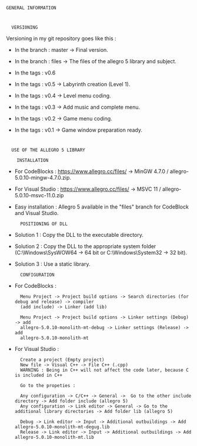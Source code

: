     GENERAL INFORMATION
#
      VERSI0NING

Versioning in my git repository goes like this : 

- In the branch : master 
        -> Final version.

- In the branch : files
        -> The files of the allegro 5 library and subject.

- In the tags : v0.6
        

- In the tags : v0.5
        -> Labyrinth creation (Level 1).

- In the tags : v0.4
        -> Level menu coding.

- In the tags : v0.3
        -> Add music and complete menu.

- In the tags : v0.2
        -> Game menu coding.

- In the tags : v0.1
        -> Game window preparation ready.

#
      USE OF THE ALLEGRO 5 LIBRARY

        INSTALLATION

- For CodeBlocks : 
        https://www.allegro.cc/files/ ->
        MinGW 4.7.0 / allegro-5.0.10-mingw-4.7.0.zip.

- For Visual Studio : 
        https://www.allegro.cc/files/ ->
        MSVC 11 / allegro-5.0.10-msvc-11.0.zip

- Easy installation : 
        Allegro 5 available in the "files" branch for CodeBlock and Visual Studio.

        POSITIONING OF DLL

- Solution 1 : 
        Copy the DLL to the executable directory.

- Solution 2 : 
        Copy the DLL to the appropriate system folder 
        (C:\Windows\SysWOW64 -> 64 bit or C:\Windows\System32 -> 32 bit).

- Solution 3 : 
        Use a static library.

        CONFIGURATION

- For CodeBlocks : 

        Menu Project -> Project build options -> Search directories (for debug and release) -> compiler
        (add include) -> Linker (add lib)

        Menu Project -> Project build options -> Linker settings (Debug) -> add 
        allegro-5.0.10-monolith-mt-debug -> Linker settings (Release) -> add 
        allegro-5.0.10-monolith-mt

- For Visual Studio :
        
        Create a project (Empty project)
        New file -> Visual C++ -> File C++ (.cpp)
        WARNING : Being in C++ will not affect the code later, because C is included in C++

        Go to the propeties : 
        
        Any configuration -> C/C++ -> General ->  Go to the other include directory -> Add folder include (allegro 5)
        Any configuration -> Link editor -> General -> Go to the additional library directories -> Add folder lib (allegro 5)

        Debug -> Link editor -> Input -> Additional outbuildings -> Add allegro-5.0.10-monolith-mt-degug.lib
        Release -> Link editor -> Input -> Additional outbuildings -> Add allegro-5.0.10-monolith-mt.lib 
#

